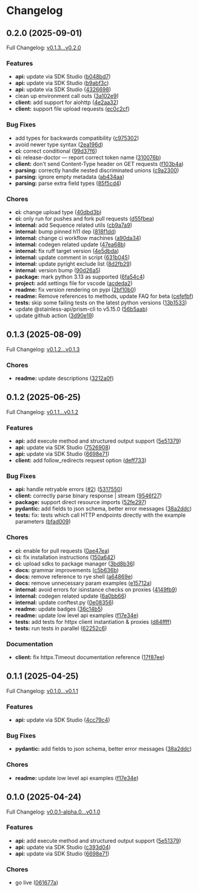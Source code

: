# Changelog

## 0.2.0 (2025-09-01)

Full Changelog: [v0.1.3...v0.2.0](https://github.com/parallel-web/parallel-sdk-python/compare/v0.1.3...v0.2.0)

### Features

* **api:** update via SDK Studio ([b048bd7](https://github.com/parallel-web/parallel-sdk-python/commit/b048bd7e1c5a992ae274aa4b6df16a9d5b0f843e))
* **api:** update via SDK Studio ([b9abf3c](https://github.com/parallel-web/parallel-sdk-python/commit/b9abf3c8b0e22b260149f01b1ef608924eefe735))
* **api:** update via SDK Studio ([4326698](https://github.com/parallel-web/parallel-sdk-python/commit/43266988c2123fa1aff00bf0b62c355b0c2bf04e))
* clean up environment call outs ([3a102e9](https://github.com/parallel-web/parallel-sdk-python/commit/3a102e9a05476e4d28c0ac386cd156cc0fe8b5cf))
* **client:** add support for aiohttp ([4e2aa32](https://github.com/parallel-web/parallel-sdk-python/commit/4e2aa32ad8242745f56e5a8b810d33c362967dad))
* **client:** support file upload requests ([ec0c2cf](https://github.com/parallel-web/parallel-sdk-python/commit/ec0c2cf30bd24524567232ad0f661facda124203))


### Bug Fixes

* add types for backwards compatibility ([c975302](https://github.com/parallel-web/parallel-sdk-python/commit/c975302c0d61d1d6731ccaeb7977c2009cb0b666))
* avoid newer type syntax ([2ea196d](https://github.com/parallel-web/parallel-sdk-python/commit/2ea196d5d4c7881e61dc848a1387770b4e27e304))
* **ci:** correct conditional ([99d37f6](https://github.com/parallel-web/parallel-sdk-python/commit/99d37f657a249987ccae60dd0e62f296ab0c1d85))
* **ci:** release-doctor — report correct token name ([310076b](https://github.com/parallel-web/parallel-sdk-python/commit/310076b2f8a75ed29ba2a1fae0f6e840ec43bb5b))
* **client:** don't send Content-Type header on GET requests ([f103b4a](https://github.com/parallel-web/parallel-sdk-python/commit/f103b4a72fc25f6a8dd1bda0c8d040aba1f527d1))
* **parsing:** correctly handle nested discriminated unions ([c9a2300](https://github.com/parallel-web/parallel-sdk-python/commit/c9a23002be2d78a11b5c1b7c901f4ddb32663393))
* **parsing:** ignore empty metadata ([ab434aa](https://github.com/parallel-web/parallel-sdk-python/commit/ab434aa7bd088fc16279255ae36138ab6dff0730))
* **parsing:** parse extra field types ([85f5cd4](https://github.com/parallel-web/parallel-sdk-python/commit/85f5cd4191ae168ed443e78a2c7bd747d51404b3))


### Chores

* **ci:** change upload type ([40dbd3b](https://github.com/parallel-web/parallel-sdk-python/commit/40dbd3b7d5becf0fe54b62a4acd8696957380053))
* **ci:** only run for pushes and fork pull requests ([d55fbea](https://github.com/parallel-web/parallel-sdk-python/commit/d55fbea54037d2d833ecc281cbddbc8d6700d24d))
* **internal:** add Sequence related utils ([cb9a7a9](https://github.com/parallel-web/parallel-sdk-python/commit/cb9a7a905ca4a4a9ba35e540f6c47a8bf89c87d2))
* **internal:** bump pinned h11 dep ([818f1dd](https://github.com/parallel-web/parallel-sdk-python/commit/818f1ddb3ba1be6bfdb9aee1322d6a3d8a98667a))
* **internal:** change ci workflow machines ([a90da34](https://github.com/parallel-web/parallel-sdk-python/commit/a90da34910585453eac918a5f273749c00d2f743))
* **internal:** codegen related update ([47ea68b](https://github.com/parallel-web/parallel-sdk-python/commit/47ea68bd44ad52ac1c18e7215c013f408914890c))
* **internal:** fix ruff target version ([4e5dbda](https://github.com/parallel-web/parallel-sdk-python/commit/4e5dbda03907f45ac31d18d89714e86f26e79866))
* **internal:** update comment in script ([631b045](https://github.com/parallel-web/parallel-sdk-python/commit/631b045ae2f138e4c8098fafd9466451d61ca82a))
* **internal:** update pyright exclude list ([8d2fb29](https://github.com/parallel-web/parallel-sdk-python/commit/8d2fb29b5d80a2fa9ee81a6f9510134fb7bab908))
* **internal:** version bump ([90d26a5](https://github.com/parallel-web/parallel-sdk-python/commit/90d26a5e8db8bd6a27f9bbc96595da87bd7ea0f3))
* **package:** mark python 3.13 as supported ([6fa54c4](https://github.com/parallel-web/parallel-sdk-python/commit/6fa54c42a17f5e731f5e97214f0212a0828d3cb8))
* **project:** add settings file for vscode ([acdeda2](https://github.com/parallel-web/parallel-sdk-python/commit/acdeda2f1f95f5bade2da52d5a2aa8560e71369d))
* **readme:** fix version rendering on pypi ([2bf10b0](https://github.com/parallel-web/parallel-sdk-python/commit/2bf10b073ab7e015b08c106d265a9091752df51a))
* **readme:** Remove references to methods, update FAQ for beta ([cefefbf](https://github.com/parallel-web/parallel-sdk-python/commit/cefefbfccba78fdabcc925728836d70400d4e5aa))
* **tests:** skip some failing tests on the latest python versions ([13b1533](https://github.com/parallel-web/parallel-sdk-python/commit/13b153381e9b7c998a7ebef878518222678dfa83))
* update @stainless-api/prism-cli to v5.15.0 ([56b5aab](https://github.com/parallel-web/parallel-sdk-python/commit/56b5aab87a833c27b8e1a2bc7c4bf2169ee281a8))
* update github action ([3d90e19](https://github.com/parallel-web/parallel-sdk-python/commit/3d90e196184e540242fb310cc55b0219d20dff45))

## 0.1.3 (2025-08-09)

Full Changelog: [v0.1.2...v0.1.3](https://github.com/parallel-web/parallel-sdk-python/compare/v0.1.2...v0.1.3)

### Chores

* **readme:** update descriptions ([3212a0f](https://github.com/parallel-web/parallel-sdk-python/commit/3212a0fc32d744e7df3d0dcedf527b176a73a91b))

## 0.1.2 (2025-06-25)

Full Changelog: [v0.1.1...v0.1.2](https://github.com/parallel-web/parallel-sdk-python/compare/v0.1.1...v0.1.2)

### Features

* **api:** add execute method and structured output support ([5e51379](https://github.com/parallel-web/parallel-sdk-python/commit/5e51379e3ff28bdf70a3cc9167d4413bf3e8690c))
* **api:** update via SDK Studio ([7526908](https://github.com/parallel-web/parallel-sdk-python/commit/752690867c75ee970582fabc05c939a2f619cb3f))
* **api:** update via SDK Studio ([6698e71](https://github.com/parallel-web/parallel-sdk-python/commit/6698e716bdddcf2146cc802cfaaa26f7ddb4d3dc))
* **client:** add follow_redirects request option ([deff733](https://github.com/parallel-web/parallel-sdk-python/commit/deff733f189070bb471ebd6cbf92dfd61d19734a))


### Bug Fixes

* **api:** handle retryable errors ([#2](https://github.com/parallel-web/parallel-sdk-python/issues/2)) ([5317550](https://github.com/parallel-web/parallel-sdk-python/commit/531755070eb4b798a7f0b51153414425a0c293b0))
* **client:** correctly parse binary response | stream ([9546f27](https://github.com/parallel-web/parallel-sdk-python/commit/9546f276ca2d63cf3c6a9b0eef23f1eed35758fa))
* **package:** support direct resource imports ([52fe297](https://github.com/parallel-web/parallel-sdk-python/commit/52fe297a34a6a2a473be0f124e2febab1df527fe))
* **pydantic:** add fields to json schema, better error messages ([38a2ddc](https://github.com/parallel-web/parallel-sdk-python/commit/38a2ddc348ac7acf11f9f75f69900b628e539c1d))
* **tests:** fix: tests which call HTTP endpoints directly with the example parameters ([bfad009](https://github.com/parallel-web/parallel-sdk-python/commit/bfad009314f4f3ce31265d2be07f091eb7db664a))


### Chores

* **ci:** enable for pull requests ([0ae47ea](https://github.com/parallel-web/parallel-sdk-python/commit/0ae47eaf080510a886eb40aed7c8189faa940f2c))
* **ci:** fix installation instructions ([150a642](https://github.com/parallel-web/parallel-sdk-python/commit/150a6429ee584a0c32160be88d9bdcd4eeab4579))
* **ci:** upload sdks to package manager ([3bd8b36](https://github.com/parallel-web/parallel-sdk-python/commit/3bd8b361b84bad87c0943c2fe71465c92cdea599))
* **docs:** grammar improvements ([c5b636b](https://github.com/parallel-web/parallel-sdk-python/commit/c5b636bfeb60b02f84f5b9e93687359cd9c5c251))
* **docs:** remove reference to rye shell ([a64869e](https://github.com/parallel-web/parallel-sdk-python/commit/a64869e70e9c493f2dc3e8618327f28544d36058))
* **docs:** remove unnecessary param examples ([e15712a](https://github.com/parallel-web/parallel-sdk-python/commit/e15712a074ba66a6b0d225bb3a6979a767c15225))
* **internal:** avoid errors for isinstance checks on proxies ([4149fb9](https://github.com/parallel-web/parallel-sdk-python/commit/4149fb963b39db2211f404f94bf7b55a57c2556b))
* **internal:** codegen related update ([6a0bb66](https://github.com/parallel-web/parallel-sdk-python/commit/6a0bb662f5011bbea13f75334eb55c5144b50e8b))
* **internal:** update conftest.py ([0e08356](https://github.com/parallel-web/parallel-sdk-python/commit/0e0835661e91993042605131065729d006761a5a))
* **readme:** update badges ([36c14b5](https://github.com/parallel-web/parallel-sdk-python/commit/36c14b529ec8611508b6b7cc9065c67e59e5ecdc))
* **readme:** update low level api examples ([f17e34e](https://github.com/parallel-web/parallel-sdk-python/commit/f17e34e0e0a6d3205c344c278f1643826938e9d1))
* **tests:** add tests for httpx client instantiation & proxies ([d84ffff](https://github.com/parallel-web/parallel-sdk-python/commit/d84ffff48a814edc81ef62249353053df6398c90))
* **tests:** run tests in parallel ([62252c6](https://github.com/parallel-web/parallel-sdk-python/commit/62252c6f1098ad138978b6efa1fc2a9c22961040))


### Documentation

* **client:** fix httpx.Timeout documentation reference ([17f87ee](https://github.com/parallel-web/parallel-sdk-python/commit/17f87eef5af2b06b3791f9218b7ab4f9098faf9c))

## 0.1.1 (2025-04-25)

Full Changelog: [v0.1.0...v0.1.1](https://github.com/shapleyai/parallel-sdk-python/compare/v0.1.0...v0.1.1)

### Features

* **api:** update via SDK Studio ([4cc79c4](https://github.com/shapleyai/parallel-sdk-python/commit/4cc79c4d1edaa9d1d080b81830961252c8b327c1))


### Bug Fixes

* **pydantic:** add fields to json schema, better error messages ([38a2ddc](https://github.com/shapleyai/parallel-sdk-python/commit/38a2ddc348ac7acf11f9f75f69900b628e539c1d))


### Chores

* **readme:** update low level api examples ([f17e34e](https://github.com/shapleyai/parallel-sdk-python/commit/f17e34e0e0a6d3205c344c278f1643826938e9d1))

## 0.1.0 (2025-04-24)

Full Changelog: [v0.0.1-alpha.0...v0.1.0](https://github.com/shapleyai/parallel-sdk-python/compare/v0.0.1-alpha.0...v0.1.0)

### Features

* **api:** add execute method and structured output support ([5e51379](https://github.com/shapleyai/parallel-sdk-python/commit/5e51379e3ff28bdf70a3cc9167d4413bf3e8690c))
* **api:** update via SDK Studio ([c393d04](https://github.com/shapleyai/parallel-sdk-python/commit/c393d048bddb554c37eb750ca57c4335243a70ed))
* **api:** update via SDK Studio ([6698e71](https://github.com/shapleyai/parallel-sdk-python/commit/6698e716bdddcf2146cc802cfaaa26f7ddb4d3dc))


### Chores

* go live ([061677a](https://github.com/shapleyai/parallel-sdk-python/commit/061677a22549f3dd3d9f4591c9ccfdf71209c12e))
